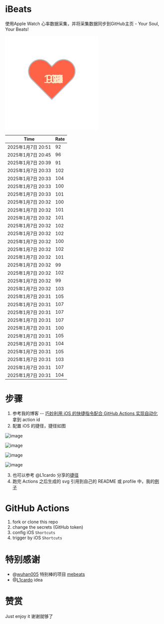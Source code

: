 # iBeats
使用Apple Watch 心率数据采集，并将采集数据同步到GitHub主页 - Your Soul, Your Beats!

![](./files/heart.svg)

<!--START_SECTION:my_heart_rate-->
| Time | Rate | 
 | ---- | ---- | 
| 2025年1月7日 20:51 | 92 |
| 2025年1月7日 20:45 | 96 |
| 2025年1月7日 20:39 | 91 |
| 2025年1月7日 20:33 | 102 |
| 2025年1月7日 20:33 | 104 |
| 2025年1月7日 20:33 | 100 |
| 2025年1月7日 20:33 | 101 |
| 2025年1月7日 20:32 | 100 |
| 2025年1月7日 20:32 | 101 |
| 2025年1月7日 20:32 | 101 |
| 2025年1月7日 20:32 | 102 |
| 2025年1月7日 20:32 | 102 |
| 2025年1月7日 20:32 | 100 |
| 2025年1月7日 20:32 | 102 |
| 2025年1月7日 20:32 | 101 |
| 2025年1月7日 20:32 | 99 |
| 2025年1月7日 20:32 | 102 |
| 2025年1月7日 20:32 | 99 |
| 2025年1月7日 20:32 | 103 |
| 2025年1月7日 20:31 | 105 |
| 2025年1月7日 20:31 | 107 |
| 2025年1月7日 20:31 | 107 |
| 2025年1月7日 20:31 | 107 |
| 2025年1月7日 20:31 | 100 |
| 2025年1月7日 20:31 | 105 |
| 2025年1月7日 20:31 | 104 |
| 2025年1月7日 20:31 | 105 |
| 2025年1月7日 20:31 | 103 |
| 2025年1月7日 20:31 | 107 |
| 2025年1月7日 20:31 | 104 |

<!--END_SECTION:my_heart_rate-->

# 步骤
1. 参考我的博客 -- [巧妙利用 iOS 的快捷指令配合 GitHub Actions 实现自动化](https://github.com/yihong0618/gitblog/issues/198) 拿到 action id
2. 配置 iOS 的捷径，捷径如图

![image](https://user-images.githubusercontent.com/15976103/122154218-0db0b480-ce97-11eb-93bb-5aec07c558dc.png)

![image](https://user-images.githubusercontent.com/15976103/122154236-186b4980-ce97-11eb-8e4b-70551a0391ae.png)

![image](https://user-images.githubusercontent.com/15976103/122154268-2d47dd00-ce97-11eb-902e-3acf292265a9.png)

![image](https://user-images.githubusercontent.com/15976103/122174055-fa144680-ceb4-11eb-9be2-3eb83cd516f7.png)

3. 也可以参考 @L1cardo 分享的[捷径](https://www.icloud.com/shortcuts/6ab6047b459c41ad822ad6b94b1c03d4)
4. 跑完 Actions 之后生成的 svg 引用到自己的 README 或 profile 中，我的[例子](https://github.com/yihong0618) 

# GitHub Actions

1. fork or clone this repo
2. change the secrets (GitHub token)
3. config iOS `Shortcuts` 
4. trigger by iOS `Shortcuts`

# 特别感谢
- @[wuhan005](https://github.com/wuhan005) 特别棒的项目 [mebeats](https://github.com/wuhan005/mebeats)
- @[L1cardo](https://github.com/L1cardo) idea

# 赞赏
Just enjoy it
谢谢就够了
